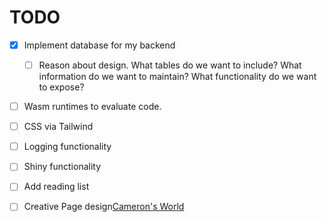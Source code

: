 # TODO
- [X] Implement database for my backend
    - [ ] Reason about design. What tables do we want to include? What information do we want to maintain? What functionality do we want to expose?
- [ ] Wasm runtimes to evaluate code.
- [ ] CSS via Tailwind 
- [ ] Logging functionality
- [ ] Shiny functionality
- [ ] Add reading list 
- [ ] Creative Page design[Cameron's World](https://www.cameronsworld.net/)

